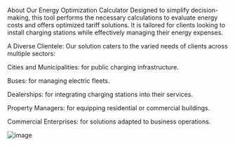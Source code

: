 About Our Energy Optimization Calculator
Designed to simplify decision-making, this tool performs the necessary calculations to evaluate energy costs and offers optimized tariff solutions. It is tailored for clients looking to install charging stations while effectively managing their energy expenses.

A Diverse Clientele:
Our solution caters to the varied needs of clients across multiple sectors:

Cities and Municipalities: for public charging infrastructure.

Buses: for managing electric fleets.

Dealerships: for integrating charging stations into their services.

Property Managers: for equipping residential or commercial buildings.

Commercial Enterprises: for solutions adapted to business operations.

![image](https://github.com/user-attachments/assets/d203660d-6aaa-4aac-ad73-f18c15d75a6a)

